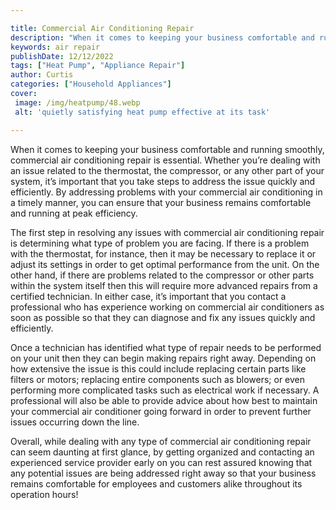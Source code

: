 ```yaml
---

title: Commercial Air Conditioning Repair
description: "When it comes to keeping your business comfortable and running smoothly, commercial air conditioning repair is essential. Whether ...scroll on and keep learning"
keywords: air repair
publishDate: 12/12/2022
tags: ["Heat Pump", "Appliance Repair"]
author: Curtis
categories: ["Household Appliances"]
cover: 
 image: /img/heatpump/48.webp
 alt: 'quietly satisfying heat pump effective at its task'

---
```


When it comes to keeping your business comfortable and running smoothly, commercial air conditioning repair is essential. Whether you’re dealing with an issue related to the thermostat, the compressor, or any other part of your system, it’s important that you take steps to address the issue quickly and efficiently. By addressing problems with your commercial air conditioning in a timely manner, you can ensure that your business remains comfortable and running at peak efficiency.

The first step in resolving any issues with commercial air conditioning repair is determining what type of problem you are facing. If there is a problem with the thermostat, for instance, then it may be necessary to replace it or adjust its settings in order to get optimal performance from the unit. On the other hand, if there are problems related to the compressor or other parts within the system itself then this will require more advanced repairs from a certified technician. In either case, it’s important that you contact a professional who has experience working on commercial air conditioners as soon as possible so that they can diagnose and fix any issues quickly and efficiently.

Once a technician has identified what type of repair needs to be performed on your unit then they can begin making repairs right away. Depending on how extensive the issue is this could include replacing certain parts like filters or motors; replacing entire components such as blowers; or even performing more complicated tasks such as electrical work if necessary. A professional will also be able to provide advice about how best to maintain your commercial air conditioner going forward in order to prevent further issues occurring down the line.

Overall, while dealing with any type of commercial air conditioning repair can seem daunting at first glance, by getting organized and contacting an experienced service provider early on you can rest assured knowing that any potential issues are being addressed right away so that your business remains comfortable for employees and customers alike throughout its operation hours!
